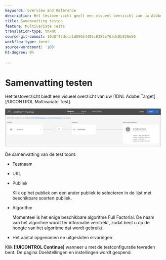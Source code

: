 ```yaml
---
keywords: Overview and Reference
description: Het testoverzicht geeft een visueel overzicht van uw Adobe Target Multivariate Test.
title: Samenvatting testen
feature: Multivariate Tests
translation-type: tm+mt
source-git-commit: 10d8f47dcca1d09654405c8382c70adc0b828e50
workflow-type: tm+mt
source-wordcount: '100'
ht-degree: 0%

---
```



# Samenvatting testen

Het testoverzicht biedt een visueel overzicht van uw [!DNL Adobe Target] [!UICONTROL Multivariate Test].

![Overzicht van testen, dialoogvenster](/help/c-activities/c-multivariate-testing/t-create-multivariate-test/assets/summary2new.png)

De samenvatting van de test toont:

* Testnaam
* URL
* Publiek

   Klik op het publiek om een ander publiek te selecteren in de lijst met beschikbare soorten publiek.
* Algorithm

   Momenteel is het enige beschikbare algoritme Full Factorial. De naam van het algoritme wordt ter informatie verstrekt, zodat bent u op de hoogte van het algoritme dat wordt gebruikt.
* Het aantal opgenomen en uitgesloten ervaringen.

Klik **[!UICONTROL Continue]** wanneer u met de testconfiguratie tevreden bent. De pagina Doelstellingen en instellingen wordt geopend.
